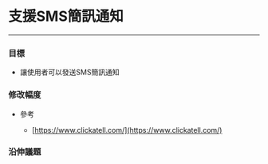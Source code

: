 # 支援SMS簡訊通知

---

### 目標

* 讓使用者可以發送SMS簡訊通知

### 修改幅度

* 參考

  * [https://www.clickatell.com/](https://www.clickatell.com/)

### 沿伸議題



